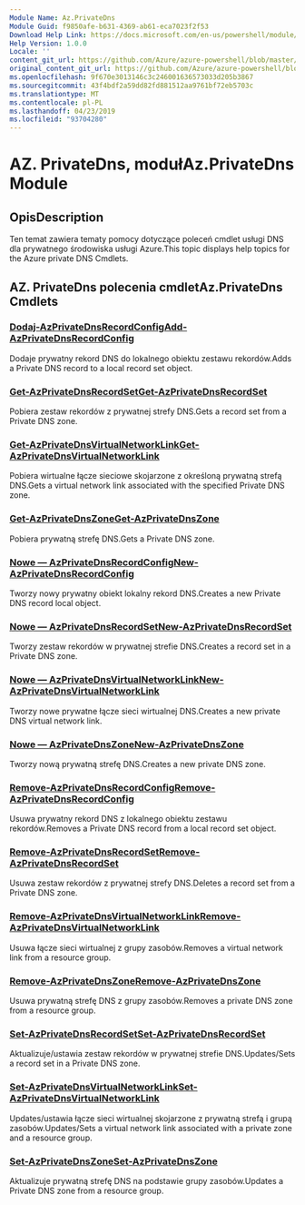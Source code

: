 ```yaml
---
Module Name: Az.PrivateDns
Module Guid: f9850afe-b631-4369-ab61-eca7023f2f53
Download Help Link: https://docs.microsoft.com/en-us/powershell/module/az.privatedns
Help Version: 1.0.0
Locale: ''
content_git_url: https://github.com/Azure/azure-powershell/blob/master/src/PrivateDns/PrivateDns/help/Az.PrivateDNS.md
original_content_git_url: https://github.com/Azure/azure-powershell/blob/master/src/PrivateDns/PrivateDns/help/Az.PrivateDNS.md
ms.openlocfilehash: 9f670e3013146c3c246001636573033d205b3867
ms.sourcegitcommit: 43f4bdf2a59dd82fd881512aa9761bf72eb5703c
ms.translationtype: MT
ms.contentlocale: pl-PL
ms.lasthandoff: 04/23/2019
ms.locfileid: "93704280"
---
```

# <span data-ttu-id="6403e-101">AZ. PrivateDns, moduł</span><span class="sxs-lookup"><span data-stu-id="6403e-101">Az.PrivateDns Module</span></span>
## <span data-ttu-id="6403e-102">Opis</span><span class="sxs-lookup"><span data-stu-id="6403e-102">Description</span></span>
<span data-ttu-id="6403e-103">Ten temat zawiera tematy pomocy dotyczące poleceń cmdlet usługi DNS dla prywatnego środowiska usługi Azure.</span><span class="sxs-lookup"><span data-stu-id="6403e-103">This topic displays help topics for the Azure private DNS Cmdlets.</span></span>

## <span data-ttu-id="6403e-104">AZ. PrivateDns polecenia cmdlet</span><span class="sxs-lookup"><span data-stu-id="6403e-104">Az.PrivateDns Cmdlets</span></span>
### [<span data-ttu-id="6403e-105">Dodaj-AzPrivateDnsRecordConfig</span><span class="sxs-lookup"><span data-stu-id="6403e-105">Add-AzPrivateDnsRecordConfig</span></span>](Add-AzPrivateDnsRecordConfig.md)
<span data-ttu-id="6403e-106">Dodaje prywatny rekord DNS do lokalnego obiektu zestawu rekordów.</span><span class="sxs-lookup"><span data-stu-id="6403e-106">Adds a Private DNS record to a local record set object.</span></span>

### [<span data-ttu-id="6403e-107">Get-AzPrivateDnsRecordSet</span><span class="sxs-lookup"><span data-stu-id="6403e-107">Get-AzPrivateDnsRecordSet</span></span>](Get-AzPrivateDnsRecordSet.md)
<span data-ttu-id="6403e-108">Pobiera zestaw rekordów z prywatnej strefy DNS.</span><span class="sxs-lookup"><span data-stu-id="6403e-108">Gets a record set from a Private DNS zone.</span></span>

### [<span data-ttu-id="6403e-109">Get-AzPrivateDnsVirtualNetworkLink</span><span class="sxs-lookup"><span data-stu-id="6403e-109">Get-AzPrivateDnsVirtualNetworkLink</span></span>](Get-AzPrivateDnsVirtualNetworkLink.md)
<span data-ttu-id="6403e-110">Pobiera wirtualne łącze sieciowe skojarzone z określoną prywatną strefą DNS.</span><span class="sxs-lookup"><span data-stu-id="6403e-110">Gets a virtual network link associated with the specified Private DNS zone.</span></span>

### [<span data-ttu-id="6403e-111">Get-AzPrivateDnsZone</span><span class="sxs-lookup"><span data-stu-id="6403e-111">Get-AzPrivateDnsZone</span></span>](Get-AzPrivateDnsZone.md)
<span data-ttu-id="6403e-112">Pobiera prywatną strefę DNS.</span><span class="sxs-lookup"><span data-stu-id="6403e-112">Gets a Private DNS zone.</span></span>

### [<span data-ttu-id="6403e-113">Nowe — AzPrivateDnsRecordConfig</span><span class="sxs-lookup"><span data-stu-id="6403e-113">New-AzPrivateDnsRecordConfig</span></span>](New-AzPrivateDnsRecordConfig.md)
<span data-ttu-id="6403e-114">Tworzy nowy prywatny obiekt lokalny rekord DNS.</span><span class="sxs-lookup"><span data-stu-id="6403e-114">Creates a new Private DNS record local object.</span></span>

### [<span data-ttu-id="6403e-115">Nowe — AzPrivateDnsRecordSet</span><span class="sxs-lookup"><span data-stu-id="6403e-115">New-AzPrivateDnsRecordSet</span></span>](New-AzPrivateDnsRecordSet.md)
<span data-ttu-id="6403e-116">Tworzy zestaw rekordów w prywatnej strefie DNS.</span><span class="sxs-lookup"><span data-stu-id="6403e-116">Creates a record set in a Private DNS zone.</span></span>

### [<span data-ttu-id="6403e-117">Nowe — AzPrivateDnsVirtualNetworkLink</span><span class="sxs-lookup"><span data-stu-id="6403e-117">New-AzPrivateDnsVirtualNetworkLink</span></span>](New-AzPrivateDnsVirtualNetworkLink.md)
<span data-ttu-id="6403e-118">Tworzy nowe prywatne łącze sieci wirtualnej DNS.</span><span class="sxs-lookup"><span data-stu-id="6403e-118">Creates a new private DNS virtual network link.</span></span>

### [<span data-ttu-id="6403e-119">Nowe — AzPrivateDnsZone</span><span class="sxs-lookup"><span data-stu-id="6403e-119">New-AzPrivateDnsZone</span></span>](New-AzPrivateDnsZone.md)
<span data-ttu-id="6403e-120">Tworzy nową prywatną strefę DNS.</span><span class="sxs-lookup"><span data-stu-id="6403e-120">Creates a new private DNS zone.</span></span>

### [<span data-ttu-id="6403e-121">Remove-AzPrivateDnsRecordConfig</span><span class="sxs-lookup"><span data-stu-id="6403e-121">Remove-AzPrivateDnsRecordConfig</span></span>](Remove-AzPrivateDnsRecordConfig.md)
<span data-ttu-id="6403e-122">Usuwa prywatny rekord DNS z lokalnego obiektu zestawu rekordów.</span><span class="sxs-lookup"><span data-stu-id="6403e-122">Removes a Private DNS record from a local record set object.</span></span>

### [<span data-ttu-id="6403e-123">Remove-AzPrivateDnsRecordSet</span><span class="sxs-lookup"><span data-stu-id="6403e-123">Remove-AzPrivateDnsRecordSet</span></span>](Remove-AzPrivateDnsRecordSet.md)
<span data-ttu-id="6403e-124">Usuwa zestaw rekordów z prywatnej strefy DNS.</span><span class="sxs-lookup"><span data-stu-id="6403e-124">Deletes a record set from a Private DNS zone.</span></span>

### [<span data-ttu-id="6403e-125">Remove-AzPrivateDnsVirtualNetworkLink</span><span class="sxs-lookup"><span data-stu-id="6403e-125">Remove-AzPrivateDnsVirtualNetworkLink</span></span>](Remove-AzPrivateDnsVirtualNetworkLink.md)
<span data-ttu-id="6403e-126">Usuwa łącze sieci wirtualnej z grupy zasobów.</span><span class="sxs-lookup"><span data-stu-id="6403e-126">Removes a virtual network link from a resource group.</span></span>

### [<span data-ttu-id="6403e-127">Remove-AzPrivateDnsZone</span><span class="sxs-lookup"><span data-stu-id="6403e-127">Remove-AzPrivateDnsZone</span></span>](Remove-AzPrivateDnsZone.md)
<span data-ttu-id="6403e-128">Usuwa prywatną strefę DNS z grupy zasobów.</span><span class="sxs-lookup"><span data-stu-id="6403e-128">Removes a private DNS zone from a resource group.</span></span>

### [<span data-ttu-id="6403e-129">Set-AzPrivateDnsRecordSet</span><span class="sxs-lookup"><span data-stu-id="6403e-129">Set-AzPrivateDnsRecordSet</span></span>](Set-AzPrivateDnsRecordSet.md)
<span data-ttu-id="6403e-130">Aktualizuje/ustawia zestaw rekordów w prywatnej strefie DNS.</span><span class="sxs-lookup"><span data-stu-id="6403e-130">Updates/Sets a record set in a Private DNS zone.</span></span>

### [<span data-ttu-id="6403e-131">Set-AzPrivateDnsVirtualNetworkLink</span><span class="sxs-lookup"><span data-stu-id="6403e-131">Set-AzPrivateDnsVirtualNetworkLink</span></span>](Set-AzPrivateDnsVirtualNetworkLink.md)
<span data-ttu-id="6403e-132">Updates/ustawia łącze sieci wirtualnej skojarzone z prywatną strefą i grupą zasobów.</span><span class="sxs-lookup"><span data-stu-id="6403e-132">Updates/Sets a virtual network link associated with a private zone and a resource group.</span></span>

### [<span data-ttu-id="6403e-133">Set-AzPrivateDnsZone</span><span class="sxs-lookup"><span data-stu-id="6403e-133">Set-AzPrivateDnsZone</span></span>](Set-AzPrivateDnsZone.md)
<span data-ttu-id="6403e-134">Aktualizuje prywatną strefę DNS na podstawie grupy zasobów.</span><span class="sxs-lookup"><span data-stu-id="6403e-134">Updates a Private DNS zone from a resource group.</span></span>

